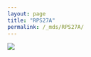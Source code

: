 ```yaml
---
layout: page
title: "RPS27A"
permalink: /_mds/RPS27A/
---
```


![](../../algns0/N133_5HSAA092990_aln_report.png?raw=true)